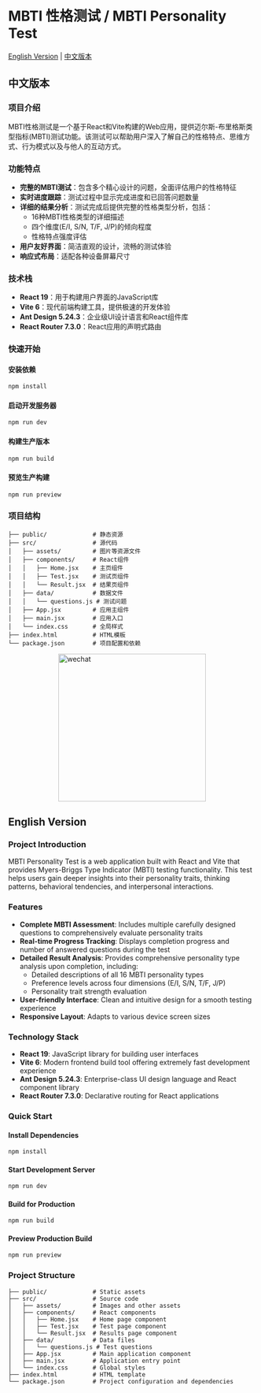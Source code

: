 # MBTI 性格测试 / MBTI Personality Test

[English Version](#english-version) | [中文版本](#中文版本)

## 中文版本

### 项目介绍

MBTI性格测试是一个基于React和Vite构建的Web应用，提供迈尔斯-布里格斯类型指标(MBTI)测试功能。该测试可以帮助用户深入了解自己的性格特点、思维方式、行为模式以及与他人的互动方式。

### 功能特点

- **完整的MBTI测试**：包含多个精心设计的问题，全面评估用户的性格特征
- **实时进度跟踪**：测试过程中显示完成进度和已回答问题数量
- **详细的结果分析**：测试完成后提供完整的性格类型分析，包括：
  - 16种MBTI性格类型的详细描述
  - 四个维度(E/I, S/N, T/F, J/P)的倾向程度
  - 性格特点强度评估
- **用户友好界面**：简洁直观的设计，流畅的测试体验
- **响应式布局**：适配各种设备屏幕尺寸

### 技术栈

- **React 19**：用于构建用户界面的JavaScript库
- **Vite 6**：现代前端构建工具，提供极速的开发体验
- **Ant Design 5.24.3**：企业级UI设计语言和React组件库
- **React Router 7.3.0**：React应用的声明式路由

### 快速开始

#### 安装依赖

```bash
npm install
```

#### 启动开发服务器

```bash
npm run dev
```

#### 构建生产版本

```bash
npm run build
```

#### 预览生产构建

```bash
npm run preview
```

### 项目结构

```
├── public/             # 静态资源
├── src/                # 源代码
│   ├── assets/         # 图片等资源文件
│   ├── components/     # React组件
│   │   ├── Home.jsx    # 主页组件
│   │   ├── Test.jsx    # 测试页组件
│   │   └── Result.jsx  # 结果页组件
│   ├── data/           # 数据文件
│   │   └── questions.js # 测试问题
│   ├── App.jsx         # 应用主组件
│   ├── main.jsx        # 应用入口
│   └── index.css       # 全局样式
├── index.html          # HTML模板
└── package.json        # 项目配置和依赖
```
<img src="https://github.com/user-attachments/assets/47b0bbcc-a55c-496b-bab0-5c4e1dfc14fe" 
     alt="wechat" 
     width="300" 
     style="display: block; margin: 0 auto;">


## English Version

### Project Introduction

MBTI Personality Test is a web application built with React and Vite that provides Myers-Briggs Type Indicator (MBTI) testing functionality. This test helps users gain deeper insights into their personality traits, thinking patterns, behavioral tendencies, and interpersonal interactions.

### Features

- **Complete MBTI Assessment**: Includes multiple carefully designed questions to comprehensively evaluate personality traits
- **Real-time Progress Tracking**: Displays completion progress and number of answered questions during the test
- **Detailed Result Analysis**: Provides comprehensive personality type analysis upon completion, including:
  - Detailed descriptions of all 16 MBTI personality types
  - Preference levels across four dimensions (E/I, S/N, T/F, J/P)
  - Personality trait strength evaluation
- **User-friendly Interface**: Clean and intuitive design for a smooth testing experience
- **Responsive Layout**: Adapts to various device screen sizes

### Technology Stack

- **React 19**: JavaScript library for building user interfaces
- **Vite 6**: Modern frontend build tool offering extremely fast development experience
- **Ant Design 5.24.3**: Enterprise-class UI design language and React component library
- **React Router 7.3.0**: Declarative routing for React applications

### Quick Start

#### Install Dependencies

```bash
npm install
```

#### Start Development Server

```bash
npm run dev
```

#### Build for Production

```bash
npm run build
```

#### Preview Production Build

```bash
npm run preview
```

### Project Structure

```
├── public/             # Static assets
├── src/                # Source code
│   ├── assets/         # Images and other assets
│   ├── components/     # React components
│   │   ├── Home.jsx    # Home page component
│   │   ├── Test.jsx    # Test page component
│   │   └── Result.jsx  # Results page component
│   ├── data/           # Data files
│   │   └── questions.js # Test questions
│   ├── App.jsx         # Main application component
│   ├── main.jsx        # Application entry point
│   └── index.css       # Global styles
├── index.html          # HTML template
└── package.json        # Project configuration and dependencies
```

